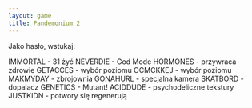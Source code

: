 ```yaml
---
layout: game
title: Pandemonium 2
---
```


Jako hasło, wstukaj:

IMMORTAL	- 31 żyć
NEVERDIE 	- God Mode
HORMONES 	- przywraca zdrowie
GETACCES 	- wybór poziomu
OCMCKKEJ 	- wybór poziomu
MAKMYDAY 	- zbrojownia
GONAHURL 	- specjalna kamera
SKATBORD 	- dopalacz
GENETICS 	- Mutant!
ACIDDUDE 	- psychodeliczne tekstury
JUSTKIDN 	- potwory się regenerują
